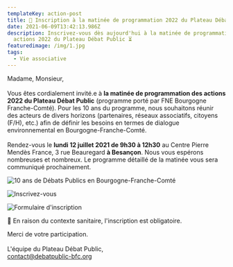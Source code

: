 ```yaml
---
templateKey: action-post
title: 📅 Inscription à la matinée de programmation 2022 du Plateau Débat Public
date: 2021-06-09T13:42:13.986Z
description: Inscrivez-vous dès aujourd'hui à la matinée de programmation des
  actions 2022 du Plateau Débat Public ⏳
featuredimage: /img/1.jpg
tags:
  - Vie associative
---
```

<!--StartFragment-->

Madame, Monsieur,\
\
Vous êtes cordialement invité.e à **la matinée de programmation des actions 2022 du Plateau Débat Public** (programme porté par FNE Bourgogne Franche-Comté). Pour les 10 ans du programme, nous souhaitons réunir des acteurs de divers horizons (partenaires, réseaux associatifs, citoyens (F/H), etc.) afin de définir les besoins en termes de dialogue environnemental en Bourgogne-Franche-Comté.\
\
Rendez-vous le **lundi 12 juillet 2021 de 9h30 à 12h30** au Centre Pierre Mendès France, 3 rue Beauregard **à Besançon**. Nous vous espérons nombreuses et nombreux. Le programme détaillé de la matinée vous sera communiqué prochainement.

<!--EndFragment-->

![10 ans de Débats Publics en Bourgogne-Franche-Comté](/img/1.jpg?nf_resize=fit&w=413#img-center "10 ans de Débats Publics en Bourgogne-Franche-Comté")

![Inscrivez-vous](/img/2.jpg?nf_resize=fit&w=415#img-center "Inscrivez-vous")

![Formulaire d'inscription](/img/invitation-programmation-dp-2022-8-.jpg#img-center "Formulaire d'inscription")

<!--StartFragment-->

📝 En raison du contexte sanitaire, l'inscription est obligatoire.

Merci de votre participation.\
\
L'équipe du Plateau Débat Public,\
contact@debatpublic-bfc.org

<!--EndFragment-->